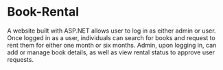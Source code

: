 # Book-Rental
A website built with ASP.NET allows user to log in as either admin or user. Once logged in as a user, individuals can search for books and request to rent them for either one month or six months. Admin, upon logging in, can add or manage book details, as well as view rental status to approve user requests.

